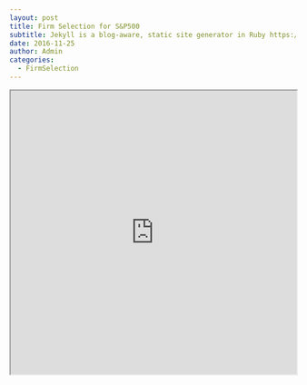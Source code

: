 ```yaml
---
layout: post
title: Firm Selection for S&P500
subtitle: Jekyll is a blog-aware, static site generator in Ruby https://jekyllrb.com
date: 2016-11-25
author: Admin
categories:
  - FirmSelection
---
```


<div class="col-sm-12">
<iframe
width="100%" height="500vw"
src="https://docs.google.com/spreadsheets/d/e/2PACX-1vRv8aP0eZvKuHOxEo2ahO5JrptUQSM5utUG4AMISdunH5-sbiKsF_bo-xtLZ7joG39K0Eqx3ou32nRw/pubhtml?widget=true&amp;headers=false"></iframe>
</div>
